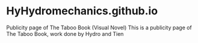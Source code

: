 # HyHydromechanics.github.io

Publicity page of The Taboo Book (Visual Novel)
This is a publicity page of The Taboo Book, work done by Hydro and Tien

